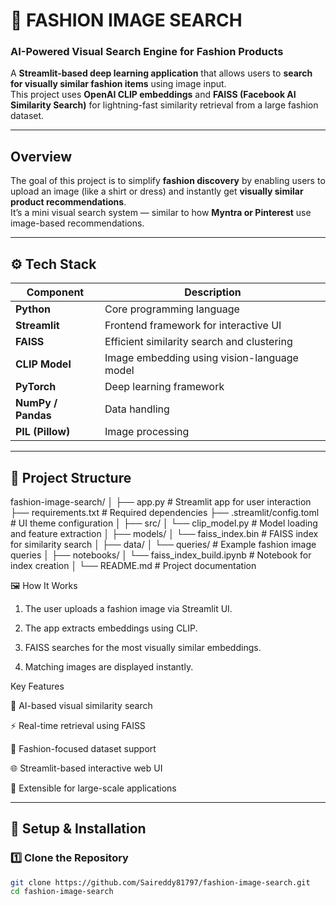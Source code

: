 # 👗 FASHION IMAGE SEARCH  

###  AI-Powered Visual Search Engine for Fashion Products  

A **Streamlit-based deep learning application** that allows users to **search for visually similar fashion items** using image input.  
This project uses **OpenAI CLIP embeddings** and **FAISS (Facebook AI Similarity Search)** for lightning-fast similarity retrieval from a large fashion dataset.  

---

##  Overview  

The goal of this project is to simplify **fashion discovery** by enabling users to upload an image (like a shirt or dress) and instantly get **visually similar product recommendations**.  
It’s a mini visual search system — similar to how **Myntra or Pinterest** use image-based recommendations.  

---

## ⚙️ Tech Stack  

| Component | Description |
|------------|-------------|
| **Python** | Core programming language |
| **Streamlit** | Frontend framework for interactive UI |
| **FAISS** | Efficient similarity search and clustering |
| **CLIP Model** | Image embedding using vision-language model |
| **PyTorch** | Deep learning framework |
| **NumPy / Pandas** | Data handling |
| **PIL (Pillow)** | Image processing |

---

## 📁 Project Structure  

fashion-image-search/
│
├── app.py # Streamlit app for user interaction
├── requirements.txt # Required dependencies
├── .streamlit/config.toml # UI theme configuration
│
├── src/
│ └── clip_model.py # Model loading and feature extraction
│
├── models/
│ └── faiss_index.bin # FAISS index for similarity search
│
├── data/
│ └── queries/ # Example fashion image queries
│
├── notebooks/
│ └── faiss_index_build.ipynb # Notebook for index creation
│
└── README.md # Project documentation


🖼️ How It Works

1) The user uploads a fashion image via Streamlit UI.

2) The app extracts embeddings using CLIP.

3) FAISS searches for the most visually similar embeddings.

4) Matching images are displayed instantly.

Key Features

🎯 AI-based visual similarity search

⚡ Real-time retrieval using FAISS

🧵 Fashion-focused dataset support

🌐 Streamlit-based interactive web UI

🧰 Extensible for large-scale applications


---

## 🚀 Setup & Installation  

### 1️⃣ Clone the Repository  
```bash
git clone https://github.com/Saireddy81797/fashion-image-search.git
cd fashion-image-search

